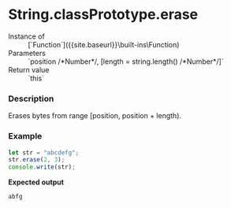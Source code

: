 # String.classPrototype.erase

<dl>
<dt> Instance of </dt><dd markdown="1">
 [`Function`]({{site.baseurl}}\built-ins\Function) 
</dd>
<dt> Parameters </dt><dd markdown="1">
 `position /*Number*/, [length = string.length() /*Number*/]` 
</dd>
<dt> Return value </dt><dd markdown="1">
 `this` 
</dd>

</dl>

### Description

Erases bytes from range [position, position + length).

### Example

```js
let str = "abcdefg";
str.erase(2, 3);
console.write(str);
```

**Expected output**

```
abfg
```

